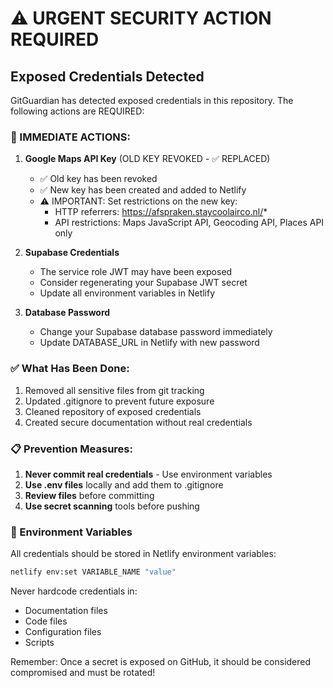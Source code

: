 # ⚠️ URGENT SECURITY ACTION REQUIRED

## Exposed Credentials Detected

GitGuardian has detected exposed credentials in this repository. The following actions are REQUIRED:

### 🔴 IMMEDIATE ACTIONS:

1. **Google Maps API Key** (OLD KEY REVOKED - ✅ REPLACED)
   - ✅ Old key has been revoked
   - ✅ New key has been created and added to Netlify
   - ⚠️ IMPORTANT: Set restrictions on the new key:
     - HTTP referrers: https://afspraken.staycoolairco.nl/*
     - API restrictions: Maps JavaScript API, Geocoding API, Places API only

2. **Supabase Credentials**
   - The service role JWT may have been exposed
   - Consider regenerating your Supabase JWT secret
   - Update all environment variables in Netlify

3. **Database Password**
   - Change your Supabase database password immediately
   - Update DATABASE_URL in Netlify with new password

### ✅ What Has Been Done:

1. Removed all sensitive files from git tracking
2. Updated .gitignore to prevent future exposure
3. Cleaned repository of exposed credentials
4. Created secure documentation without real credentials

### 📋 Prevention Measures:

1. **Never commit real credentials** - Use environment variables
2. **Use .env files** locally and add them to .gitignore
3. **Review files** before committing
4. **Use secret scanning** tools before pushing

### 🔐 Environment Variables

All credentials should be stored in Netlify environment variables:
```bash
netlify env:set VARIABLE_NAME "value"
```

Never hardcode credentials in:
- Documentation files
- Code files
- Configuration files
- Scripts

Remember: Once a secret is exposed on GitHub, it should be considered compromised and must be rotated!